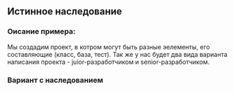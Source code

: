 ## Истинное наследование

### Оисание примера:
Мы создадим проект, в котром могут быть разные эелементы, его составляющие (класс, база, тест). Так же у нас будет два вида варианта написания проекта - juior-разработчиком и senior-разработчиком.

### Вариант с наследованием

